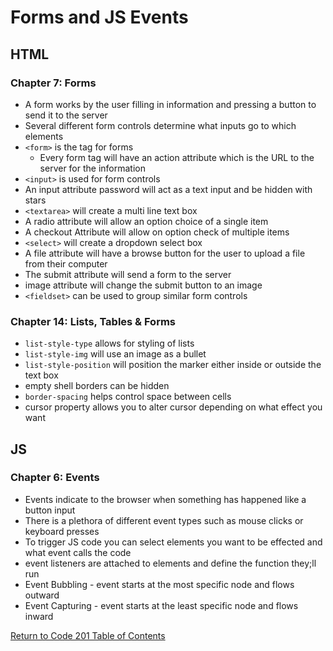 # Forms and JS Events

## HTML

### Chapter 7: Forms

- A form works by the user filling in information and pressing a button to send it to the server
- Several different form controls determine what inputs go to which elements
- `<form>` is the tag for forms
  - Every form tag will have an action attribute which is the URL to the server for the information
- `<input>` is used for form controls
- An input attribute password will act as a text input and be hidden with stars
- `<textarea>` will create a multi line text box
- A radio attribute will allow an option choice of a single item
- A checkout Attribute will allow on option check of multiple items
- `<select>` will create a dropdown select box
- A file attribute will have a browse button for the user to upload a file from their computer
- The submit attribute will send a form to the server
- image attribute will change the submit button to an image
- `<fieldset>` can be used to group similar form controls

### Chapter 14: Lists, Tables & Forms

- `list-style-type` allows for styling of lists
- `list-style-img` will use an image as a bullet
- `list-style-position` will position the marker either inside or outside the text box
- empty shell borders can be hidden
- `border-spacing` helps control space between cells
- cursor property allows you to alter cursor depending on what effect you want

## JS

### Chapter 6: Events

- Events indicate to the browser when something has happened like a button input
- There is a plethora of different event types such as mouse clicks or keyboard presses
- To trigger JS code you can select elements you want to be effected and what event calls the code
- event listeners are attached to elements and define the function they;ll run
- Event Bubbling - event starts at the most specific node and flows outward
- Event Capturing - event starts at the least specific node and flows inward

[Return to Code 201 Table of Contents](https://rogermreyes.github.io/Reading-Notes/Code-201-Reading-Notes)